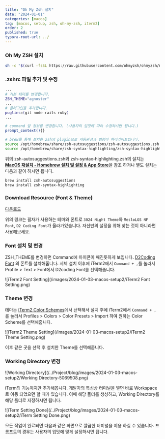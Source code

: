 ```yaml
---
title: "Oh My Zsh 설치"
date: "2024-01-01"
categories: [macos]
tag: [macos, setup, zsh, oh-my-zsh, iterm2]
order: 2
published: true
typora-root-url: ../
---
```


### Oh My ZSH 설치

```bash
sh -c "$(curl -fsSL https://raw.githubusercontent.com/ohmyzsh/ohmyzsh/master/tools/install.sh)"
```

### .zshrc 파일 추가 및 수정

```bash
...
# 기본 테마를 변경합니다.
ZSH_THEME="agnoster"
...
# 플러그인을 추가합니다.
puglins=(git node rails ruby)
...

# command 앞 정보를 변경합니다. (사용자의 입맛에 따라 수정하시면 됩니다.)
prompt_context(){}

# brew를 통해 설치한 zsh의 plugin으로 자동완성과 명령어 하이라이트입니다.
source /opt/homebrew/share/zsh-autosuggestions/zsh-autosuggestions.zsh
source /opt/homebrew/share/zsh-syntax-highlighting/zsh-syntax-highlighting.zsh

```

위의 zsh-autosuggestions.zsh와 zsh-syntax-highlighting.zsh의 설치는 [**MacOS 재설치 - Homebrew 설치 및 설정 & App Store**](https://gennyoon.github.io/macos/macos-setup1/)을 참조 하거나 별도 설치는 다음과 같이 하시면 됩니다.

```bash
brew install zsh-autosuggestions
brew install zsh-syntax-highlighting
```

### Download Resource (Font & Theme)

<a href="https://github.com/GennYoon/iTerm" target="_blank" rel="noreferrer noopener">다운로드</a>

위의 링크는 필자가 사용하는 테마와 폰트로 `3024 Night Theme`와 `MesloLGS NF Font`, `D2 Coding Font`가 올라가있습니다. 자신만의 설정을 위해 찾는 것이 아니라면 사용해보세요.

### Font 설치 및 변경

ZSH_THEME를 변경하면 Command에 아이콘이 깨진듯하게 보입니다. <a href="https://github.com/naver/d2codingfont" target="_blank" rel="noreferrer noopener">D2Coding Font</a> 의 폰트를 설치해줍니다. 서체 설치 이후에 iTerm2에서 `Command + ,`를 눌러서 Profile > Text > Font에서 D2coding Font를 선택해줍니다.

![iTerm2 Font Setting](/images/2024-01-03-macos-setup2/iTerm2 Font Setting.png)

### Theme 변경

테마는 <a href="https://github.com/mbadolato/iTerm2-Color-Schemes" target="_blank" rel="noreferrer noopener">iTerm2 Color Schemes</a>에서 선택해서 설치 후에 iTerm2에서 `Command + ,`를 눌러서 Profiles > Colors > Color Presets > Import 하여 원하는 Color Scheme를 선택해줍니다.

![iTerm2 Theme Setting](/images/2024-01-03-macos-setup2/iTerm2 Theme Setting.png)

이후 같은 곳을 선택 후 설치한 Theme를 선택해줍니다.

### Working Directory 변경

![Working Directory](/../Project/blog/images/2024-01-03-macos-setup2/Working Directory-5069508.png)

iTerm의 기능이지만 추가해봅니다. 개발자의 특성상 터미널을 열면 바로 Workspace로 이동 되었으면 할 때가 있습니다. 이때 해당 폴더를 생성하고, Working Directory를 해당 폴더로 지정하시면 됩니다.

![iTerm Setting Done](/../Project/blog/images/2024-01-03-macos-setup2/iTerm Setting Done.png)

모든 작업이 완료되면 다음과 같은 화면으로 깔끔한 터미널을 이용 하실 수 있습니다. 프롬프트의 경우는 사용자의 입맛에 맞게 설정하시면 됩니다.
